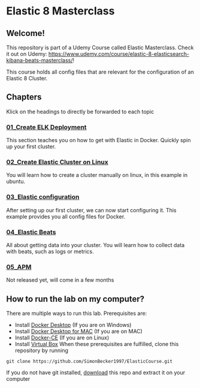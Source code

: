 # Elastic 8 Masterclass
## Welcome! 
This repository is part of a Udemy Course called Elastic Masterclass. 
Check it out on Udemy: https://www.udemy.com/course/elastic-8-elasticsearch-kibana-beats-masterclass/! 


This course holds all config files that are relevant for the configuration of an Elastic 8 Cluster.
## Chapters
Klick on the headings to directly be forwarded to each topic
### [01_Create ELK Deployment](https://github.com/SimonBecker1997/ElasticCourse/tree/main/01_Create_ELK_Deployment)
This section teaches you on how to get with Elastic in Docker. Quickly spin up your first cluster.
### [02_Create Elastic Cluster on Linux](https://github.com/SimonBecker1997/ElasticCourse/tree/main/02_elastic_cluster_on_ubuntu)
You will learn how to create a cluster manually on linux, in this example in ubuntu. 
### [03_Elastic configuration](https://github.com/SimonBecker1997/ElasticCourse/tree/main/03_ELK_Deployment_yaml_config)
After setting up our first cluster, we can now start configuring it. This example provides you all config files for Docker.
### [04_Elastic Beats](https://github.com/SimonBecker1997/ElasticCourse/tree/main/04_Beats)
All about getting data into your cluster. You will learn how to collect data with beats, such as logs or metrics.
### [05_APM](https://github.com/SimonBecker1997/ElasticCourse/tree/main/05_APM/client_example)
Not released yet, will come in a few months

## How to run the lab on my computer?
There are multiple ways to run this lab.
Prerequisites are:
* Install [Docker Desktop](https://www.docker.com/products/docker-desktop) (If you are on Windows)
* Install [Docker Desktop for MAC](https://hub.docker.com/editions/community/docker-ce-desktop-mac?utm_source=docker&utm_medium=webreferral&utm_campaign=dd-smartbutton&utm_location=header) (If you are on MAC)
* Install [Docker-CE](https://docs.docker.com/engine/install/ubuntu/) (If you are on Linux)
* Install [Virtual Box](https://www.virtualbox.org/wiki/Downloads)
When these prerequisites are fulfilled, clone this repository by running
```
git clone https://github.com/SimonBecker1997/ElasticCourse.git
```
If you do not have git installed, [download](https://github.com/SimonBecker1997/ElasticCourse/archive/refs/heads/main.zip) this repo and extract it on your computer


